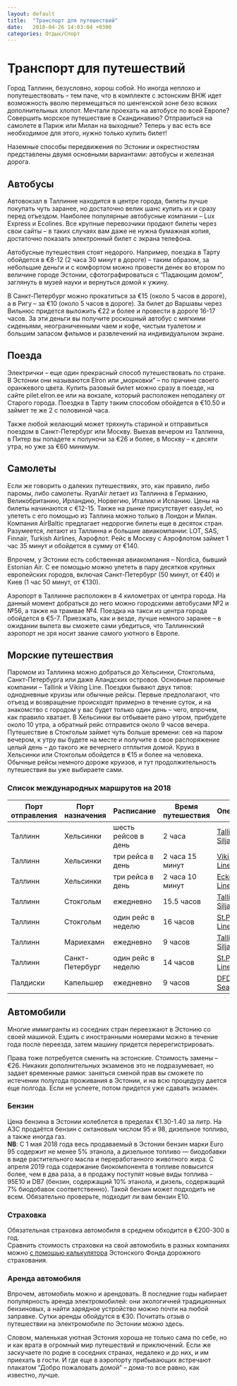 ```yaml
---
layout: default
title:  "Транспорт для путешествий"
date:   2018-04-26 14:03:04 +0300
categories: Отдых/Спорт
---
```

# Транспорт для путешествий

Город Таллинн, безусловно, хорош собой. Но иногда неплохо и попутешествовать – тем паче, что в комплекте с эстонским ВНЖ идет возможность вволю перемещаться по шенгенской зоне безо всяких дополнительных хлопот. Мечтали проехать на автобусе по всей Европе? Совершить морское путешествие в Скандинавию? Отправиться на самолете в Париж или Милан на выходные? Теперь у вас есть все необходимое для этого, нужно только купить билет!

Наземные способы передвижения по Эстонии и окрестностям представлены двумя основными вариантами: автобусы и железная дорога.

## Автобусы

Автовокзал в Таллинне находится в центре города, билеты лучше покупать чуть заранее, но достаточно велик шанс купить их и сразу перед отъездом. Наиболее популярные автобусные компании – Lux Express и Ecolines. Все крупные перевозчики продают билеты через свои сайты – в таких случаях вам даже не нужна бумажная копия, достаточно показать электронный билет с экрана телефона.

Автобусные путешествия стоят недорого. Например, поездка в Тарту обойдется в €8-12 (2 часа 30 минут в дороге) – таким образом, за небольшие деньги и с комфортом можно провести денек во втором по величине городе Эстонии, сфотографироваться с “Падающим домом”, заглянуть в музей науки и вернуться домой к ужину.

В Санкт-Петербург можно прокатиться за €15 (около 5 часов в дороге), а в Ригу – за €10 (около 5 часов в дороге). За билет до Варшавы через Вильнюс придется выложить €22 и более и провести в дороге 16-17 часов. За эти деньги вы получите роскошный автобус с мягкими сиденьями, неограниченными чаем и кофе, чистым туалетом и большим запасом фильмов и развлечений на индивидуальном экране.

## Поезда

Электрички – еще один прекрасный способ путешествовать по стране. В Эстонии они называются Elron или „морковки” – по причине своего оранжевого цвета. Купить разовый билет можно сразу в поезде, на сайте pilet.elron.ee или на вокзале, который расположен неподалеку от Старого города. Поездка в Тарту таким способом обойдется в €10.50 и займет те же 2 с половиной часа.

Также любой желающий может тряхнуть стариной и отправиться поездом в Санкт-Петербург или Москву. Выехав вечером из Таллинна, в Питер вы попадете к полуночи за €26 и более, в Москву – к десяти утра, но уже за €60 минимум.

## Самолеты

Если же говорить о далеких путешествиях, это, как правило, либо паромы, либо самолеты. RyanAir летает из Таллинна в Германию, Великобританию, Ирландию, Норвегию, Италию и Испанию. Цены на билеты начинаются с €12-15. Также на рынке присутствует easyJet, но улететь с его помощью из Таллина можно только в Лондон и Милан. Компания AirBaltic предлагает недорогие билеты еще в десяток стран. Разумеется, летают из Таллинна и большие авиакомпании: LOT, SAS, Finnair, Turkish Airlines, Аэрофлот. Рейс в Москву с Аэрофлотом займет 1 час 35 минут и обойдется в сумму от €140.

Впрочем, у Эстонии есть собственная авиакомпания – Nordica, бывший Estonian Air. С ее помощью можно улететь в пару десятков крупных европейских городов, включая Санкт-Петербург (50 минут, от €40) и Киев (1 час 50 минут, от €130).

Аэропорт в Таллинне расположен в 4 километрах от центра города. На данный момент добраться до него можно городскими автобусами №2 и №56, а также на трамвае №4. Поездка на такси из центра города обойдется в €5-7. Приезжать, как и везде, лучше немного заранее – в ожидании вылета вы сможете сами убедиться, что Таллиннский аэропорт не зря носит звание самого уютного в Европе.

## Морские путешествия

Паромом из Таллинна можно добраться до Хельсинки, Стокгольма, Санкт-Петербурга или даже Аландских островов. Основные паромные компании – Tallink и Viking Line. Поездки бывают двух типов: однодневные круизы или обычные рейсы. Первые предполагают, что отъезд и возвращение происходят примерно в течение суток, и на знакомство с городом у вас будет только один день – чего, впрочем, как правило хватает. В Хельсинки вы отбываете рано утром, прибудете около 10 утра, а обратный рейс отправится около 9 часов вечера. Путешествие в Стокгольм займет чуть больше времени: сев на паром вечером, к утру вы будете на месте и получите в свое распоряжение целый день – до такого же вечернего отплытия домой. Круиз в Хельсинки или Стокгольм обойдется в €15 и более на человека. Обычные рейсы немного дороже круизов, и тут продолжительность путешествия вы уже выбираете сами.

### Список международных маршрутов на 2018
|Порт отправления|Порт назначения|Расписание|Время путешествия|Оператор|
|---|---|---|---|---|
|Таллинн|Хельсинки|шесть рейсов в день|2 часа|[Tallink Silja](https://www.tallinksilja.com/)|
|Таллинн|Хельсинки|три рейса в день|2 часа 15 минут|[Viking Line](https://www.vikingline.ee/ru/)|
|Таллинн|Хельсинки|три рейса в день|2 часа 10 минут|[Eckerö Line](https://www.eckeroline.com/)|
|Таллинн|Стокгольм|ежедневно|15.5 часов|[Tallink Silja](https://www.tallinksilja.com/)|
|Таллинн|Стокгольм|один рейс в неделю|16 часов|[St.Peter Line](https://stpeterline.com/)|
|Таллинн|Мариехамн|ежедневно|9 часов|[Tallink Silja](https://www.tallinksilja.com/)|
|Таллинн|Санкт-Петербург|один рейс в неделю|14 часов|[St.Peter Line](https://stpeterline.com/)|
|Палдиски|Капельшер|ежедневно|9 часов|[DFDS Seaways](https://www.dfdsseaways.com/)|

## Автомобили

Многие иммигранты из соседних стран переезжают в Эстонию со своей машиной. Ездить с иностранными номерами можно в течение года после переезда, затем машину придется перерегистрировать.

Права тоже потребуется сменить на эстонские. Стоимость замены – €26. Никаких дополнительных экзаменов это не подразумевает, но задает временные рамки: заняться сменой прав вы сможете по истечении полугода проживания в Эстонии, и на всю процедуру дается еще полгода. Если не успеете, потом придется уже сдавать экзамен.

### Бензин
Цена бензина в Эстонии колеблется в пределах €1.30-1.40 за литр. 
На АЗС продаётся бензин с октановым числом 95 и 98, дизельное топливо, а также иногда газ.  
**NB**: С 1 мая 2018 года весь продаваемый в Эстонии бензин марки Euro 95 содержит не менее 5% этанола, а дизельное топливо — биодобавки в виде растительного масла и переработанного животного жира. С апреля 2019 года содержание биокомпонента в топливе повысится более, чем в два раза, а в продажу поступят новые виды топлива - 95E10 и DB7 (бензин, содержащий 10% этанола, и дизель, содержащий 7% биодобавок соответственно). Такой бензин может подходить не всем. Обязательно проверьте, подходит ли вам бензин E10. 

### Страховка
Обязательная страховка автомобиля в среднем обходится в €200-300 в год.  
Сравнить стоимость страховки на свой автомобиль в разных компаниях можно [с помощью калькулятора](https://www.lkf.ee/et/kalkulaator) Эстонского Фонда дорожного страхования.

### Аренда автомобиля
Впрочем, автомобиль можно и арендовать. В последние годы набирает популярность аренда электромобилей: они экологичней традиционных бензиновых, а найти зарядное устройство можно почти на любой заправке. Сутки аренды обойдутся в €30. Почитать отзыв о путешествии на электромобиле по Эстонии можно здесь.

Словом, маленькая уютная Эстония хороша не только сама по себе, но и как врата в огромный мир путешествий и приключений. Если же заскучаете по родне в соседних странах, недалеко и до них, и им приехать в гости. И где еще в аэропорту прибывающих встречают плакатом “Добро пожаловать домой” – дома-то все равно, как известно, лучше.
